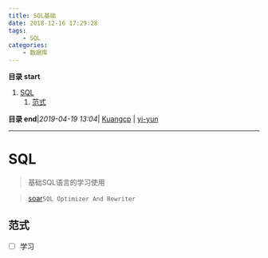 ```yaml
---
title: SQL基础
date: 2018-12-16 17:29:28
tags: 
    - SQL
categories: 
    - 数据库
---
```


**目录 start**
 
1. [SQL](#sql)
    1. [范式](#范式)

**目录 end**|_2019-04-19 13:04_| [Kuangcp](https://github.com/Kuangcp/Note) | [yi-yun](https://github.com/yi-yun/Memo)
****************************************
# SQL
> 基础SQL语言的学习使用

> [soar](https://github.com/XiaoMi/soar)`SQL Optimizer And Rewriter `

## 范式
- [ ] 学习


